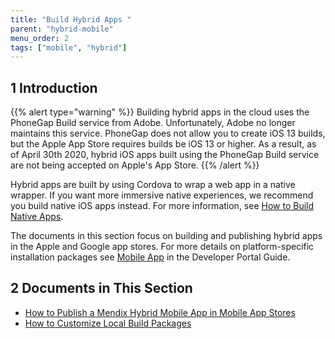```yaml
---
title: "Build Hybrid Apps "
parent: "hybrid-mobile"
menu_order: 2
tags: ["mobile", "hybrid"]
---
```


## 1 Introduction

{{% alert type="warning" %}}
Building hybrid apps in the cloud uses the PhoneGap Build service from Adobe. Unfortunately, Adobe no longer maintains this service. PhoneGap does not allow you to create  iOS 13 builds, but the Apple App Store requires builds be iOS 13 or higher. As a result, as of April 30th 2020, hybrid iOS apps built using the PhoneGap Build service are not being accepted on Apple's App Store. 
{{% /alert %}}

Hybrid apps are built by using Cordova to wrap a web app in a native wrapper. If you want more immersive native experiences, we recommend you build native iOS apps instead. For more information, see [How to Build Native Apps](build-native-apps).

The documents in this section focus on building and publishing hybrid apps in the Apple and Google app stores. For more details on platform-specific installation packages see [Mobile App](/developerportal/deploy/mobileapp) in the Developer Portal Guide.

## 2 Documents in This Section

* [How to Publish a Mendix Hybrid Mobile App in Mobile App Stores](publishing-a-mendix-hybrid-mobile-app-in-mobile-app-stores)
* [How to Customize Local Build Packages](customizing-phonegap-build-packages)
